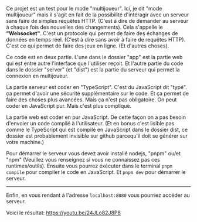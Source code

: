 Ce projet est un test pour le mode "multijoueur". Ici, je dit "mode multijoueur" mais il s'agit en fait de la possibilité d'intéragir avec un serveur sans faire de simples requêtes HTTP. (C'est à dire de demander au serveur à chaque fois des nouvelles des changements). Cela s'appelle le **"Websocket"**. C'est un protocole qui permet de faire des échanges de données en temps réel. (C'est à dire sans avoir à faire de requêtes HTTP). C'est ce qui permet de faire des jeux en ligne. (Et d'autres choses).

Ce code est en deux partie. L'une dans le dossier "app" est la partie web qui est entre autre l'interface que l'utiliser reçoit. Et l'autre partie du code dans le dossier "server" (et "dist") est la partie du serveur qui permet la connexion en multijoueur.

La partie serveur est coder en "TypeScript". C'est du JavaScript dit "typé". ça permet d'avoir une sécurité supplémentaire sur le code. Et ça permet de faire des choses plus avancées. Mais ça n'est pas obligatoire. On peut coder en JavaScript pur. Mais c'est plus compliqué.

La partie web est coder en pur JavaScript. De cette façon on a pas besoin d'envoier un code compilé à l'utilisateur. (Et en bonus c'est lisible pas comme le TypeScript qui est compilé en JavaScript dans le dossier dist, ce dossier est probablement invisible sur github parcequ'il doit se générer sur votre machine.)

Pour démarrer le serveur vous devez avoir installé nodejs, "pnpm" ou/et "npm" (Veuillez vous renseignez si vous ne connaissez pas ces runtimes/outils).
Ensuite vous pourrez éxécuter dans le terminal `pnpm compile` pour compiler le code en JavaScript. Et `pnpm dev` pour démarrer le serveur. 

---

Enfin, en vous rendant à l'adresse `localhost:8080` vous pourriez accéder au serveur.

Voici le résultat: https://youtu.be/24JLo82J8P8

